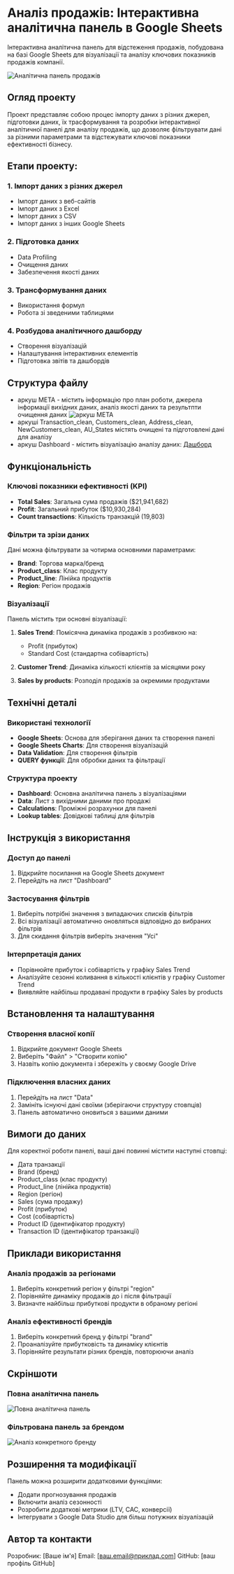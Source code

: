 # Аналіз продажів: Інтерактивна аналітична панель в Google Sheets

Інтерактивна аналітична панель для відстеження продажів, побудована на базі Google Sheets для візуалізації та аналізу ключових показників продажів компанії.

![Аналітична панель продажів](screenshots/Dashboard.png)

## Огляд проекту

Проект представляє собою процес імпорту даних з різних джерел, підготовки даних, їх трасформування та розробки інтерактивної аналітичної панелі для аналізу продажів, що дозволяє фільтрувати дані за різними параметрами та відстежувати ключові показники ефективності бізнесу.

## Етапи проекту:

### 1. Імпорт даних з різних джерел

- Імпорт даних з веб-сайтів
- Імпорт даних з Excel
- Імпорт даних з CSV
- Імпорт даних з інших Google Sheets

### 2. Підготовка даних

- Data Profiling
- Очищення даних
- Забезпечення якості даних

### 3. Трансформування даних

- Використання формул
- Робота зі зведеними таблицями

### 4. Розбудова аналітичного дашборду

- Створення візуалізацій
- Налаштування інтерактивних елементів
- Підготовка звітів та дашбордів

## Структура файлу

- аркуш МЕТА - містить інформацію про план роботи, джерела інформації вихідних даних, аналіз якості даних та результпти очищення даних
![аркуш МЕТА](screenshots/meta.png)
- аркуші Transaction_clean, Customers_clean, Address_clean, NewCustomers_clean, AU_States містять очищені та підготовлені дані для аналізу
- аркуш Dashboard - містить візуалізацію аналізу даних: [Дашборд](https://docs.google.com/spreadsheets/d/1NRMXCEFktRtBtS9sYOJOjE6KsIio7-3jFb-pyY9Pkp8/edit?gid=955877474#gid=955877474)

## Функціональність

### Ключові показники ефективності (KPI)
- **Total Sales**: Загальна сума продажів ($21,941,682)
- **Profit**: Загальний прибуток ($10,930,284)
- **Count transactions**: Кількість транзакцій (19,803)

### Фільтри та зрізи даних
Дані можна фільтрувати за чотирма основними параметрами:
- **Brand**: Торгова марка/бренд
- **Product_class**: Клас продукту
- **Product_line**: Лінійка продуктів
- **Region**: Регіон продажів

### Візуалізації
Панель містить три основні візуалізації:

1. **Sales Trend**: Помісячна динаміка продажів з розбивкою на:
   - Profit (прибуток)
   - Standard Cost (стандартна собівартість)

2. **Customer Trend**: Динаміка кількості клієнтів за місяцями року

3. **Sales by products**: Розподіл продажів за окремими продуктами

## Технічні деталі

### Використані технології
- **Google Sheets**: Основа для зберігання даних та створення панелі
- **Google Sheets Charts**: Для створення візуалізацій
- **Data Validation**: Для створення фільтрів
- **QUERY функції**: Для обробки даних та фільтрації

### Структура проекту
- **Dashboard**: Основна аналітична панель з візуалізаціями
- **Data**: Лист з вихідними даними про продажі
- **Calculations**: Проміжні розрахунки для панелі
- **Lookup tables**: Довідкові таблиці для фільтрів

## Інструкція з використання

### Доступ до панелі
1. Відкрийте посилання на Google Sheets документ
2. Перейдіть на лист "Dashboard"

### Застосування фільтрів
1. Виберіть потрібні значення з випадаючих списків фільтрів
2. Всі візуалізації автоматично оновляться відповідно до вибраних фільтрів
3. Для скидання фільтрів виберіть значення "Усі"

### Інтерпретація даних
- Порівнюйте прибуток і собівартість у графіку Sales Trend
- Аналізуйте сезонні коливання в кількості клієнтів у графіку Customer Trend
- Виявляйте найбільш продавані продукти в графіку Sales by products

## Встановлення та налаштування

### Створення власної копії
1. Відкрийте документ Google Sheets
2. Виберіть "Файл" > "Створити копію"
3. Назвіть копію документа і збережіть у своєму Google Drive

### Підключення власних даних
1. Перейдіть на лист "Data"
2. Замініть існуючі дані своїми (зберігаючи структуру стовпців)
3. Панель автоматично оновиться з вашими даними

## Вимоги до даних
Для коректної роботи панелі, ваші дані повинні містити наступні стовпці:
- Дата транзакції
- Brand (бренд)
- Product_class (клас продукту)
- Product_line (лінійка продуктів) 
- Region (регіон)
- Sales (сума продажу)
- Profit (прибуток)
- Cost (собівартість)
- Product ID (ідентифікатор продукту)
- Transaction ID (ідентифікатор транзакції)

## Приклади використання

### Аналіз продажів за регіонами
1. Виберіть конкретний регіон у фільтрі "region"
2. Порівняйте динаміку продажів до і після фільтрації
3. Визначте найбільш прибуткові продукти в обраному регіоні

### Аналіз ефективності брендів
1. Виберіть конкретний бренд у фільтрі "brand"
2. Проаналізуйте прибутковість та динаміку клієнтів
3. Порівняйте результати різних брендів, повторюючи аналіз

## Скріншоти

### Повна аналітична панель
![Повна аналітична панель](screenshots/sales_dashboard_full.png)

### Фільтрована панель за брендом
![Аналіз конкретного бренду](screenshots/sales_dashboard_filtered.png)

## Розширення та модифікації

Панель можна розширити додатковими функціями:
- Додати прогнозування продажів
- Включити аналіз сезонності
- Розробити додаткові метрики (LTV, CAC, конверсії)
- Інтегрувати з Google Data Studio для більш потужних візуалізацій

## Автор та контакти

Розробник: [Ваше ім'я]
Email: [ваш.email@приклад.com]
GitHub: [ваш профіль GitHub]